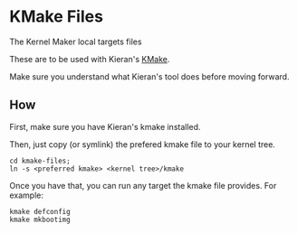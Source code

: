 # KMake Files
The Kernel Maker local targets files

These are to be used with Kieran's [KMake](https://github.com/kbingham/kmake_).

Make sure you understand what Kieran's tool does before moving forward.

## How

First, make sure you have Kieran's kmake installed.

Then, just copy (or symlink) the prefered kmake file to your kernel tree.

```
cd kmake-files;
ln -s <preferred kmake> <kernel tree>/kmake
```

Once you have that, you can run any target the kmake file provides.
For example:

```
kmake defconfig
kmake mkbootimg
```
